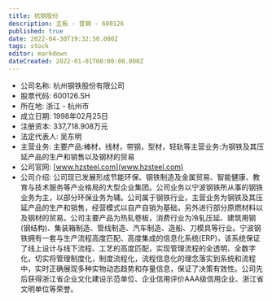 ```yaml
---
title: 杭钢股份
description: 主板 - 普钢 - 600126
published: true
date: 2022-04-30T19:32:50.000Z
tags: stock
editor: markdown
dateCreated: 2022-01-01T00:00:00.000Z
---
```


- 公司名称: 杭州钢铁股份有限公司
- 股票代码: 600126.SH
- 所在地: 浙江 - 杭州市
- 成立日期: 1998年02月25日
- 注册资本: 337,718.908万元
- 法定代表人: 吴东明
- 主营业务: 主要产品:棒材，线材，带钢，型材，轻轨等主营业务:为钢铁及其压延产品的生产和销售以及钢材的贸易
- 公司官网: [www.hzsteel.com](www.hzsteel.com)
- 公司介绍: 公司现已发展形成节能环保、钢铁制造及金属贸易、智能健康、教育与技术服务等产业格局的大型企业集团。公司业务以宁波钢铁所从事的钢铁业务为主，以部分环保业务为辅。公司属于钢铁行业，主营业务为钢铁及其压延产品的生产和销售，经营模式以自产自销为基础，另外进行部分原燃材料以及钢材的贸易。公司主要产品为热轧卷板，消费行业为冷轧压延、建筑用钢(钢结构)、集装箱制造、管线制造、汽车制造、造船、刀模具等行业。宁波钢铁拥有一套与生产流程高度匹配、高度集成的信息化系统(ERP)，该系统保证了线上设计与线下流程、工艺的高度匹配，实现管理流程的全透明、全数字化，切实将管理制度化，制度流程化，流程信息化的理念落实到系统和流程中，实时正确展现多种实物动态趋势和存量信息，保证了决策有效性。公司先后获得浙江省企业文化建设示范单位、企业信用评价AAA级信用企业、浙江省文明单位等荣誉。


